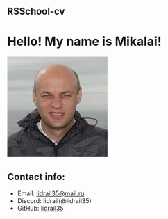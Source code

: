 ## RSSchool-cv
# Hello! My name is Mikalai!
![My foto](./assets/img/main-image.jpg)
## Contact info:
+ Email: lidrail35@mail.ru
+ Discord: lidrail(@lidrail35)
+ GitHub: [lidrail35](https://github.com/lidrail35)
